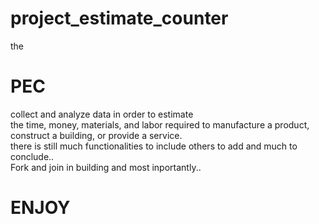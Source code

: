 # project_estimate_counter
the <span><h1>PEC</h1></span> collect and analyze data in order to estimate<br/>
the time, money, materials, and labor required to manufacture a product,<br/>
construct a building, or provide a service.<br/>
there is still much functionalities to include others to add and much to conclude..<br/>
Fork and join in building and most inportantly..
<h1>ENJOY</h1>

